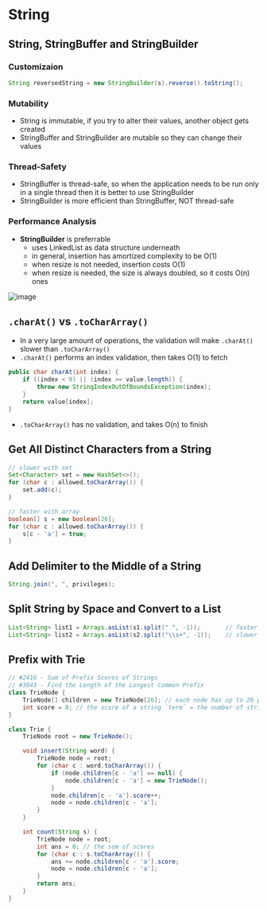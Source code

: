 # String
## String, StringBuffer and StringBuilder
### Customizaion
```java
String reversedString = new StringBuilder(s).reverse().toString();
```

### Mutability
* String is immutable, if you try to alter their values, another object gets created
* StringBuffer and StringBuilder are mutable so they can change their values

### Thread-Safety
* StringBuffer is thread-safe, so when the application needs to be run only in a single thread then it is better to use StringBuilder
* StringBuilder is more efficient than StringBuffer, NOT thread-safe

### Performance Analysis
* **StringBuilder** is preferrable
  * uses LinkedList as data structure underneath
  * in general, insertion has amortized complexity to be O(1)
  * when resize is not needed, insertion costs O(1)
  * when resize is needed, the size is always doubled, so it costs O(n) ones

![image](https://github.com/Gnaku-18519/CodeBlood/assets/84046974/dc8d7d65-5cc8-4bdf-b1f5-a441b2ef6745)

## `.charAt()` vs `.toCharArray()`
* In a very large amount of operations, the validation will make `.charAt()` slower than `.toCharArray()`
* `.charAt()` performs an index validation, then takes O(1) to fetch
```java
public char charAt(int index) {
    if ((index < 0) || (index >= value.length)) {
        throw new StringIndexOutOfBoundsException(index);
    }
    return value[index];
}
```
* `.toCharArray()` has no validation, and takes O(n) to finish

## Get All Distinct Characters from a String
```java
// slower with set
Set<Character> set = new HashSet<>();
for (char c : allowed.toCharArray()) {
    set.add(c);
}

// faster with array
boolean[] s = new boolean[26];
for (char c : allowed.toCharArray()) {
    s[c - 'a'] = true;
}
```

## Add Delimiter to the Middle of a String
```java
String.join(", ", privileges);
```

## Split String by Space and Convert to a List
```java
List<String> list1 = Arrays.asList(s1.split(" ", -1));       // faster but only covers ` ` itself
List<String> list2 = Arrays.asList(s2.split("\\s+", -1));    // slower but more robust, `\s` covers more white space chars than just space and tab
```

## Prefix with Trie
```java
// #2416 - Sum of Prefix Scores of Strings
// #3043 - Find the Length of the Longest Common Prefix
class TrieNode {
    TrieNode[] children = new TrieNode[26]; // each node has up to 26 possible children (letter a to z)
    int score = 0; // the score of a string `term` = the number of strings `words[i]` such that `term` is a prefix of `words[i]`
}

class Trie {
    TrieNode root = new TrieNode();

    void insert(String word) {
        TrieNode node = root;
        for (char c : word.toCharArray()) {
            if (node.children[c - 'a'] == null) {
                node.children[c - 'a'] = new TrieNode();
            }
            node.children[c - 'a'].score++;
            node = node.children[c - 'a'];
        }
    }

    int count(String s) {
        TrieNode node = root;
        int ans = 0; // the sum of scores
        for (char c : s.toCharArray()) {
            ans += node.children[c - 'a'].score;
            node = node.children[c - 'a'];
        }
        return ans;
    }
}
```
